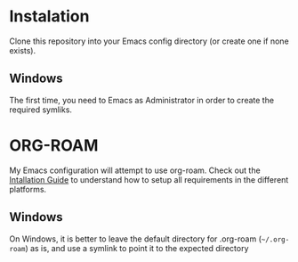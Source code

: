 # Instalation
Clone this repository into your Emacs config directory (or create one if none exists).

## Windows
The first time, you need to Emacs as Administrator in order to create the required symliks.

# ORG-ROAM
My Emacs configuration will attempt to use org-roam. Check out the [Intallation Guide](https://www.orgroam.com/manual.html#Installation) to understand how to setup all requirements in the different platforms.

## Windows
On Windows, it is better to leave the default directory for .org-roam (`~/.org-roam`) as is, and use a symlink to point it to the expected directory

